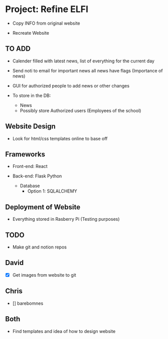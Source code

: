 # Project: Refine ELFI

- Copy INFO from original website

- Recreate Website

## TO ADD

- Calender filled with latest news, list of everything for the current day
    
- Send noti to email for important news all news have flags (Importance of news)

- GUI for authorized people to add news or other changes

- To store in the DB:
    - News
    - Possibly store Authorized users (Employees of the school)

## Website Design

- Look for html/css templates online to base off

## Frameworks

- Front-end: React

- Back-end: Flask Python
    - Database
        - Option 1: SQLALCHEMY

## Deployment of Website

- Everything stored in Rasberry Pi (Testing purposes)


## TODO

- Make git and notion repos

## David

- [x] Get images from website to git

## Chris
- [] barebomnes
## Both

- Find templates and idea of how to design website
